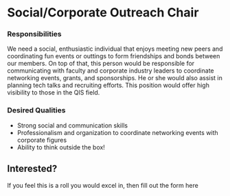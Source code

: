 # Social/Corporate Outreach Chair

### Responsibilities

We need a social, enthusiastic individual that enjoys meeting new peers and coordinating fun events or
outtings to form friendships and bonds between our members. On top of that, this person would be responsible
for communicating with faculty and corporate industry leaders to coordinate networking events, grants, and
sponsorships. He or she would also assist in planning tech talks and recruiting efforts. This position would
offer high visibility to those in the QIS field.

### Desired Qualities

- Strong social and communication skills
- Professionalism and organization to coordinate networking events with corporate figures
- Ability to think outside the box!

## Interested?

If you feel this is a roll you would excel in, then fill out the form here

